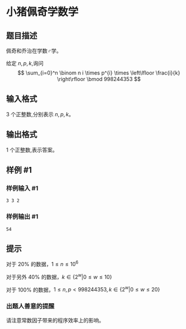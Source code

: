 # 小猪佩奇学数学

## 题目描述

佩奇和乔治在学数♂学。

给定 $n,p,k$,询问
$$
\sum_{i=0}^n \binom n i \times p^{i} \times \left\lfloor \frac{i}{k} \right\rfloor \bmod 998244353
$$

## 输入格式

$3$ 个正整数,分别表示 $n,p,k$。

## 输出格式

$1$ 个正整数,表示答案。

## 样例 #1

### 样例输入 #1
```
3 3 2
```

### 样例输出 #1

```
54
```

## 提示

对于 $20\%$ 的数据，$1 \leq n \leq 10^6$

对于另外 $40\%$ 的数据，$k \in \{2^w|0 \leq w \leq 10\}$

对于 $100\%$ 的数据，$1 \leq n,p <998244353,k \in \{2^{w}|0 \leq w \leq 20\}$

### 出题人善意的提醒

请注意常数因子带来的程序效率上的影响。
